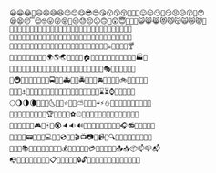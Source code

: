 

<!--
**xiaodongxiexie/xiaodongxiexie** is a ✨ _special_ ✨ repository because its `README.md` (this file) appears on your GitHub profile.

Here are some ideas to get you started:

- 🔭 I’m currently working on ...
- 🌱 I’m currently learning ...
- 👯 I’m looking to collaborate on ...
- 🤔 I’m looking for help with ...
- 💬 Ask me about ...
- 📫 How to reach me: ...
- 😄 Pronouns: ...
- ⚡ Fun fact: ...
-->
```
😀😁😂🤣😃😄😅😆😉😊😋😎😍😘😗😙😚🙂🤗🤔😐😑😶🙄😏😣😥😮🤐😯
😪😫😴😌🤓😛😜😝🤤😒😓😔😕🙃🤑😲😇🤠🤡🤥😺😸😹😻😼😽🙀😿😾🙈
🙉🙊🌱🌲🌳🌴🌵🌾🌿🍀🍁🍂🍃🍇🍈🍉🍊🍋🍌🍍🍏🍐🍑🍒🍓🥝🍅🥑🍆🥔
🥕🌽🥒🍄🥜🌰🍞🥐🥖🥞🧀🍖🍗🥓🍔🍟🍕🌭🌮🌯🥙🥚🍳🥘🍲🥗🍿🍱🍘🍙
🍚🍛🍜🍝🍠🍢🍣🍤🍥🍡🍦🍧🍨🍩🍪🎂🍰🍫🍬🍭🍮🍯🍼🥛☕🍵🍶🍾🍷🍸
🍹🍺🍻🥂🥃🍴🥄🔪🏺🌍🌎🌏🌐🗾🌋🗻🏠🏡🏢🏣🏤🏥🏦🏨🏩🏪🏫🏬🏭🏯
🏰💒🗼🗽⛪🕌🕍🕋⛲⛺🌁🌃🌄🌅🌆🌇🌉🌌🎠🎡🎢💈🎪🎭🎨🎰🚂🚃🚄🚅
🚆🚇🚈🚉🚊🚝🚞🚋🚌🚍🚎🚐🚑🚒🚓🚔🚕🚖🚗🚘🚙🚚🚛🚜🚲🛴🛵🚏⛽🚨
🚥🚦🚧⚓⛵🛶🚤🚢🛫🛬💺🚁🚟🚠🚡🚀🚪🛌🚽🚿🛀🛁⌛⏳⌚⏰🌑🌒🌓🌔 
🌕🌖🌗🌘🌙🌚🌛🌜🌝🌞⭐🌟🌠⛅🌀🌈🌂☔⚡⛄🔥💧🌊🎃🎄🎆🎇✨🎈🎉 
🎊🎋🎍🎎🎏🎐🎑🎁🎫🏆🏅🥇🥈🥉⚽⚾🏀🏐🏈🏉🎾🎱🎳🏏🏑🏒🏓🏸🥊🥋
🥅🎯⛳🎣🎽🎿🎮🎲🃏🎴🔇🔈🔉🔊📢📣📯🔔🔕🎼🎵🎶🎤🎧📻🎷🎸🎹🎺🎻 
🥁📱📲📞📟📠🔋🔌💻💽💾💿📀🎥🎬📺📷📸📹📼🔍🔎🔬🔭📡💡🔦📔📕📖
📗📘📙📚📓📒📃📜📄📰📑🔖💰💴💵💶💷💸💳💱💲📧📨📩📤📥📦📫📪📬
📭📮📝💼📁📂📅📆📇📋📌📍📎📏📐🔒🔓🔏🔐🔑🔨🔫🏹🔧🔩🔗🚬🗿🔮🛒
```
